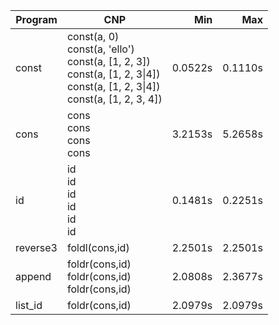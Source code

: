 Program | CNP | Min | Max
--- | --- | ---: | ---:
const | const(a, 0)<br/>const(a, 'ello')<br/>const(a, [1, 2, 3])<br/>const(a, [1, 2, 3\|4])<br/>const(a, [1, 2, 3\|4])<br/>const(a, [1, 2, 3, 4]) | 0.0522s | 0.1110s
cons | cons<br/>cons<br/>cons<br/>cons | 3.2153s | 5.2658s
id | id<br/>id<br/>id<br/>id<br/>id<br/>id | 0.1481s | 0.2251s
reverse3 | foldl(cons,id) | 2.2501s | 2.2501s
append | foldr(cons,id)<br/>foldr(cons,id)<br/>foldr(cons,id) | 2.0808s | 2.3677s
list_id | foldr(cons,id) | 2.0979s | 2.0979s
